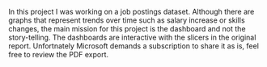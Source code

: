 In this project I was working on a job postings dataset.
Although there are graphs that represent trends over time such as salary increase or skills changes, the main mission for this project is the dashboard and not the story-telling.
The dashboards are interactive with the slicers in the original report.
Unfortnately Microsoft demands a subscription to share it as is, feel free to review the PDF export.
